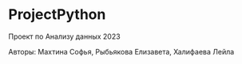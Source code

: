 # ProjectPython
Проект по Анализу данных 2023

Авторы: Махтина Софья, Рыбьякова Елизавета, Халифаева Лейла
